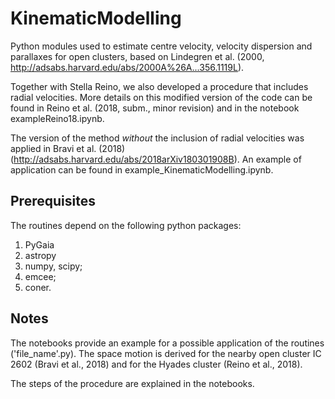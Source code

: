 # KinematicModelling


Python modules used to estimate centre velocity, velocity dispersion and parallaxes for open clusters, based on Lindegren et al. (2000, http://adsabs.harvard.edu/abs/2000A%26A...356.1119L). 


Together with Stella Reino, we also developed a procedure that includes radial velocities. More details on this modified version 
of the code can be found in Reino et al. (2018, subm., minor revision) and in the notebook exampleReino18.ipynb.

The version of the method *without* the inclusion of radial velocities was applied in Bravi et al. (2018) (http://adsabs.harvard.edu/abs/2018arXiv180301908B). An example of application can be found in example_KinematicModelling.ipynb.

## Prerequisites

The routines depend on the following python packages:
1. PyGaia
2. astropy
3. numpy, scipy;
4. emcee;
5. coner.


## Notes
The notebooks provide an example for a possible application of the routines ('file_name'.py).
The space motion is derived for the nearby open cluster IC 2602 (Bravi et al., 2018) 
and for the Hyades cluster (Reino et al., 2018).

The steps of the procedure are explained in the notebooks.





